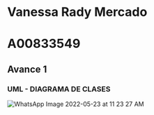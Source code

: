 # Vanessa Rady Mercado
# A00833549

## Avance 1
### UML - DIAGRAMA DE CLASES

![WhatsApp Image 2022-05-23 at 11 23 27 AM](https://user-images.githubusercontent.com/105666739/170908227-465d3618-fe98-4ecf-bb70-2ad3376f0537.jpeg)
